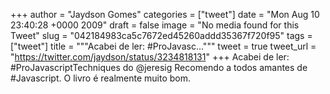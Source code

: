 
+++
author = "Jaydson Gomes"
categories = ["tweet"]
date = "Mon Aug 10 23:40:28 +0000 2009"
draft = false
image = "No media found for this Tweet"
slug = "042184983ca5c7672ed45260addd35367f720f95"
tags = ["tweet"]
title = """Acabei de ler: #ProJavasc..."""
tweet = true
tweet_url = "https://twitter.com/jaydson/status/3234818131"
+++
Acabei de ler: #ProJavascriptTechniques do @jeresig   Recomendo a todos amantes de #Javascript. O livro é realmente muito bom.
